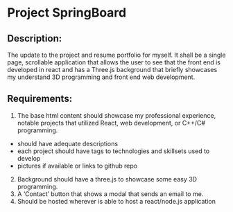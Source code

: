 # Project SpringBoard

## Description:
The update to the project and resume portfolio for myself. It shall be a single page,
scrollable application that allows the user to see that the front end is developed in react and
has a Three.js background that briefly showcases my understand 3D programming and
front end web development.

## Requirements:
1. The base html content should showcase my professional experience, notable projects
that utilized React, web development, or C++/C# programming.
- should have adequate descriptions
- each project should have tags to technologies and skillsets used to develop
- pictures if available or links to github repo
2. Background should have a three.js to showcase some easy 3D programming.
3. A ‘Contact’ button that shows a modal that sends an email to me.
4. Should be hosted wherever is able to host a react/node.js application